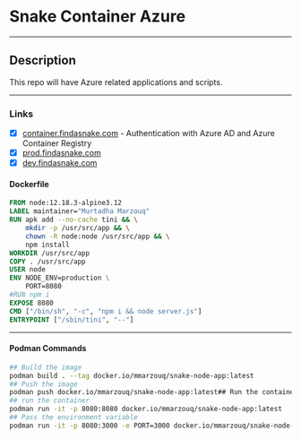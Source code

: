 # Snake Container Azure

---

## Description
This repo will have Azure related applications and scripts.

---

### Links

- [x] [container.findasnake.com](https://container.findasnake.com) - Authentication with Azure AD and Azure Container Registry
- [x] [prod.findasnake.com ](https://prod.findasnake.com)
- [x] [dev.findasnake.com ](https://dev.findasnake.com)

####  Dockerfile

```dockerfile
FROM node:12.18.3-alpine3.12 
LABEL maintainer="Murtadha Marzouq"
RUN apk add --no-cache tini && \
    mkdir -p /usr/src/app && \
    chown -R node:node /usr/src/app && \
    npm install 
WORKDIR /usr/src/app
COPY . /usr/src/app
USER node
ENV NODE_ENV=production \
    PORT=8080
#RUN npm i
EXPOSE 8080
CMD ["/bin/sh", "-c", "npm i && node server.js"]
ENTRYPOINT ["/sbin/tini", "--"] 
```
---

#### Podman Commands
```bash
## Build the image
podman build . --tag docker.io/mmarzouq/snake-node-app:latest
## Push the image
podman push docker.io/mmarzouq/snake-node-app:latest## Run the container
## run the container
podman run -it -p 8080:8080 docker.io/mmarzouq/snake-node-app:latest  
## Pass the environment variable
podman run -it -p 8080:3000 -e PORT=3000 docker.io/mmarzouq/snake-node-app:latest
```

